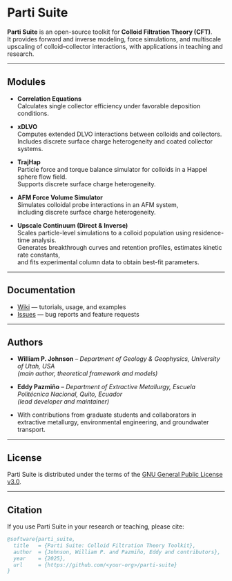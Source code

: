 # Parti Suite

**Parti Suite** is an open-source toolkit for **Colloid Filtration Theory (CFT)**.  
It provides forward and inverse modeling, force simulations, and multiscale upscaling of colloid–collector interactions, with applications in teaching and research.

---

## Modules

- **Correlation Equations**  
  Calculates single collector efficiency under favorable deposition conditions.

- **xDLVO**  
  Computes extended DLVO interactions between colloids and collectors.  
  Includes discrete surface charge heterogeneity and coated collector systems.

- **TrajHap**  
  Particle force and torque balance simulator for colloids in a Happel sphere flow field.  
  Supports discrete surface charge heterogeneity.

- **AFM Force Volume Simulator**  
  Simulates colloidal probe interactions in an AFM system,  
  including discrete surface charge heterogeneity.

- **Upscale Continuum (Direct & Inverse)**  
  Scales particle-level simulations to a colloid population using residence-time analysis.  
  Generates breakthrough curves and retention profiles, estimates kinetic rate constants,  
  and fits experimental column data to obtain best-fit parameters.

---

## Documentation
- [Wiki](https://github.com/<your-org>/parti-suite/wiki) — tutorials, usage, and examples  
- [Issues](https://github.com/<your-org>/parti-suite/issues) — bug reports and feature requests  

---

## Authors
- **William P. Johnson** – *Department of Geology & Geophysics, University of Utah, USA*  
  *(main author, theoretical framework and models)*  

- **Eddy Pazmiño** – *Department of Extractive Metallurgy, Escuela Politécnica Nacional, Quito, Ecuador*  
  *(lead developer and maintainer)*  

- With contributions from graduate students and collaborators in extractive metallurgy, environmental engineering, and groundwater transport.  

---

## License
Parti Suite is distributed under the terms of the [GNU General Public License v3.0](LICENSE).

---

## Citation
If you use Parti Suite in your research or teaching, please cite:

```bibtex
@software{parti_suite,
  title   = {Parti Suite: Colloid Filtration Theory Toolkit},
  author  = {Johnson, William P. and Pazmiño, Eddy and contributors},
  year    = {2025},
  url     = {https://github.com/<your-org>/parti-suite}
}
